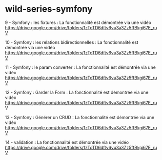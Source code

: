 # wild-series-symfony
 
 
 9 - Symfony : les fixtures : La fonctionnalité est démontrée via une vidéo https://drive.google.com/drive/folders/1zToTD6dftv6vu3a3Zz5ffBkgi67E_ruV
 
 10 - Symfony : les relations bidirectionnelles : La fonctionnalité est démontrée via une vidéo https://drive.google.com/drive/folders/1zToTD6dftv6vu3a3Zz5ffBkgi67E_ruV
 
 11 - Symfony : le param converter : La fonctionnalité est démontrée via une vidéo https://drive.google.com/drive/folders/1zToTD6dftv6vu3a3Zz5ffBkgi67E_ruV
 
 12 - Symfony : Garder la Form : La fonctionnalité est démontrée via une vidéo https://drive.google.com/drive/folders/1zToTD6dftv6vu3a3Zz5ffBkgi67E_ruV
 
 13 - Symfony : Générer un CRUD : La fonctionnalité est démontrée via une vidéo  https://drive.google.com/drive/folders/1zToTD6dftv6vu3a3Zz5ffBkgi67E_ruV

 14 - validation : La fonctionnalité est démontrée via une vidéo  https://drive.google.com/drive/folders/1zToTD6dftv6vu3a3Zz5ffBkgi67E_ruV
